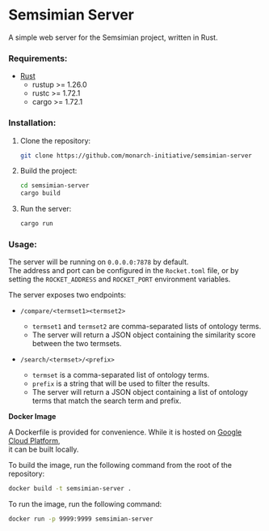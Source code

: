 # Semsimian Server

A simple web server for the Semsimian project, written in Rust.

### Requirements: 
- [Rust](https://www.rust-lang.org/tools/install)
    - rustup >= 1.26.0
    - rustc >= 1.72.1
    - cargo >= 1.72.1

### Installation:
1. Clone the repository:
    ```bash
    git clone https://github.com/monarch-initiative/semsimian-server
    ```
2. Build the project:
    ```bash
    cd semsimian-server
    cargo build 
    ```
3. Run the server:
    ```bash
    cargo run
    ```

### Usage:

The server will be running on `0.0.0.0:7878` by default.  
The address and port can be configured in the `Rocket.toml` file, or by setting the `ROCKET_ADDRESS` and `ROCKET_PORT` environment variables. 

The server exposes two endpoints:

- `/compare/<termset1><termset2>`  
    - `termset1` and `termset2` are comma-separated lists of ontology terms.
    - The server will return a JSON object containing the similarity score between the two termsets.

- `/search/<termset>/<prefix>`  
    - `termset` is a comma-separated list of ontology terms.
    - `prefix` is a string that will be used to filter the results.
    - The server will return a JSON object containing a list of ontology terms that match the search term and prefix.

__**Docker Image**__

A Dockerfile is provided for convenience. While it is hosted on [Google Cloud Platform](us-central1-docker.pkg.dev/monarch-initiative/monarch-api/semsimian-server:latest),  
it can be built locally.

To build the image, run the following command from the root of the repository:
```bash
docker build -t semsimian-server .
```

To run the image, run the following command:
```bash
docker run -p 9999:9999 semsimian-server
```